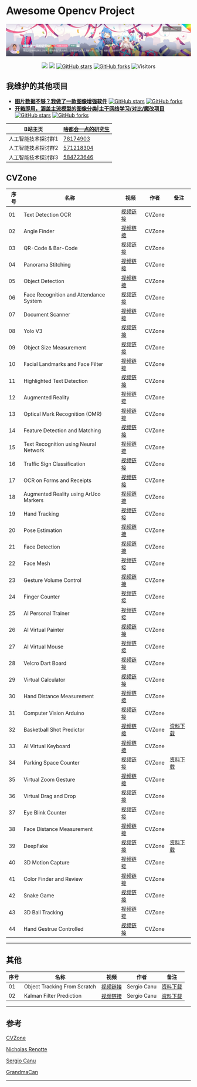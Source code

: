 Awesome Opencv Project
===========================

<div align="center">

[![BILIBILI](https://raw.githubusercontent.com/Fafa-DL/readme-data/main/Bilibili.png)](https://space.bilibili.com/46880349)

![](https://img.shields.io/badge/Bilibili-%E5%95%A5%E9%83%BD%E4%BC%9A%E4%B8%80%E7%82%B9%E7%9A%84%E7%A0%94%E7%A9%B6%E7%94%9F-green)
![](https://img.shields.io/badge/%E5%85%AC%E4%BC%97%E5%8F%B7-%E5%95%A5%E9%83%BD%E4%BC%9A%E4%B8%80%E7%82%B9%E7%9A%84%E7%A0%94%E7%A9%B6%E7%94%9F-brightgreen)
[![GitHub stars](https://img.shields.io/github/stars/Fafa-DL/Opencv-project)](https://github.com/Fafa-DL/Opencv-project)
[![GitHub forks](https://img.shields.io/github/forks/Fafa-DL/Opencv-project)](https://github.com/Fafa-DL/Opencv-project)
![Visitors](https://visitor-badge.glitch.me/badge?page_id=Fafa-DL.Opencv-project&right_color=yellow)

</div>


## 我维护的其他项目
- [**图片数据不够？我做了一款图像增强软件**](https://github.com/Fafa-DL/Image-Augmentation)
[![GitHub stars](https://img.shields.io/github/stars/Fafa-DL/Image-Augmentation)](https://github.com/Fafa-DL/Image-Augmentation)
[![GitHub forks](https://img.shields.io/github/forks/Fafa-DL/Image-Augmentation)](https://github.com/Fafa-DL/Image-Augmentation)
- [**开箱即用，涵盖主流模型的图像分类|主干网络学习/对比/魔改项目**](https://github.com/Fafa-DL/Awesome-Backbones)
[![GitHub stars](https://img.shields.io/github/stars/Fafa-DL/Awesome-Backbones)](https://github.com/Fafa-DL/Awesome-Backbones)
[![GitHub forks](https://img.shields.io/github/forks/Fafa-DL/Awesome-Backbones)](https://github.com/Fafa-DL/Awesome-Backbones)
	
|B站主页|[啥都会一点的研究生](https://space.bilibili.com/46880349)|
|---|---|
|人工智能技术探讨群1|[78174903](https://jq.qq.com/?_wv=1027&k=lY5KVICA)|
|人工智能技术探讨群2|[571218304](https://jq.qq.com/?_wv=1027&k=ZCDCT3xV)|
|人工智能技术探讨群3|[584723646](https://jq.qq.com/?_wv=1027&k=bakez5Yz)|


## CVZone

|序号|名称|视频|作者|备注|
|---|---|---|---|---|
|01|Text Detection OCR|[视频链接](https://www.bilibili.com/video/BV18B4y1c7r4)|CVZone| |
|02|Angle Finder|[视频链接](https://www.bilibili.com/video/BV18B4y1c7r4?p=2)|CVZone| |
|03|QR-Code & Bar-Code|[视频链接](https://www.bilibili.com/video/BV18B4y1c7r4?p=5)|CVZone| |
|04|Panorama Stitching|[视频链接](https://www.bilibili.com/video/BV18B4y1c7r4?p=6)|CVZone| |
|05|Object Detection|[视频链接](https://www.bilibili.com/video/BV18B4y1c7r4?p=7)|CVZone| |
|06|Face Recognition and Attendance System|[视频链接](https://www.bilibili.com/video/BV18B4y1c7r4?p=9)|CVZone| |
|07|Document Scanner|[视频链接](https://www.bilibili.com/video/BV18B4y1c7r4?p=10)|CVZone| |
|08|Yolo V3|[视频链接](https://www.bilibili.com/video/BV18B4y1c7r4?p=11)|CVZone| |
|09|Object Size Measurement|[视频链接](https://www.bilibili.com/video/BV18B4y1c7r4?p=15)|CVZone| |
|10|Facial Landmarks and Face Filter|[视频链接](https://www.bilibili.com/video/BV18B4y1c7r4?p=16)|CVZone| |
|11|Highlighted Text Detection|[视频链接](https://www.bilibili.com/video/BV18B4y1c7r4?p=17)|CVZone| |
|12|Augmented Reality|[视频链接](https://www.bilibili.com/video/BV18B4y1c7r4?p=18)|CVZone| |
|13|Optical Mark Recognition (OMR)|[视频链接](https://www.bilibili.com/video/BV18B4y1c7r4?p=21)|CVZone| |
|14|Feature Detection and Matching|[视频链接](https://www.bilibili.com/video/BV18B4y1c7r4?p=22)|CVZone| |
|15|Text Recognition using Neural Network|[视频链接](https://www.bilibili.com/video/BV18B4y1c7r4?p=23)|CVZone| |
|16|Traffic Sign Classification|[视频链接](https://www.bilibili.com/video/BV18B4y1c7r4?p=24)|CVZone| |
|17|OCR on Forms and Receipts|[视频链接](https://www.bilibili.com/video/BV18B4y1c7r4?p=25)|CVZone| |
|18|Augmented Reality using ArUco Markers|[视频链接](https://www.bilibili.com/video/BV18B4y1c7r4?p=27)|CVZone| |
|19|Hand Tracking|[视频链接](https://www.bilibili.com/video/BV18B4y1c7r4?p=28)|CVZone| |
|20|Pose Estimation|[视频链接](https://www.bilibili.com/video/BV18B4y1c7r4?p=29)|CVZone| |
|21|Face Detection|[视频链接](https://www.bilibili.com/video/BV18B4y1c7r4?p=30)|CVZone| |
|22|Face Mesh|[视频链接](https://www.bilibili.com/video/BV18B4y1c7r4?p=31)|CVZone| |
|23|Gesture Volume Control|[视频链接](https://www.bilibili.com/video/BV18B4y1c7r4?p=32)|CVZone| |
|24|Finger Counter|[视频链接](https://www.bilibili.com/video/BV18B4y1c7r4?p=33)|CVZone| |
|25|AI Personal Trainer|[视频链接](https://www.bilibili.com/video/BV18B4y1c7r4?p=34)|CVZone| |
|26|AI Virtual Painter|[视频链接](https://www.bilibili.com/video/BV18B4y1c7r4?p=35)|CVZone| |
|27|AI Virtual Mouse|[视频链接](https://www.bilibili.com/video/BV18B4y1c7r4?p=36)|CVZone| |
|28|Velcro Dart Board|[视频链接](https://www.bilibili.com/video/BV18B4y1c7r4?p=37)|CVZone| |
|29|Virtual Calculator|[视频链接](https://www.bilibili.com/video/BV18B4y1c7r4?p=38)|CVZone| |
|30|Hand Distance Measurement|[视频链接](https://www.bilibili.com/video/BV18B4y1c7r4?p=39)|CVZone| |
|31|Computer Vision Arduino|[视频链接](https://www.bilibili.com/video/BV1qL411j74K/)|CVZone| |
|32|Basketball Shot Predictor|[视频链接](https://www.bilibili.com/video/BV18B4y1c7r4?p=40)|CVZone|[资料下载](https://usercontent.one/wp/www.computervision.zone/wp-content/uploads/2021/12/Files.zip?media=1632743877)|
|33|AI Virtual Keyboard|[视频链接](https://www.bilibili.com/video/BV18B4y1c7r4?p=41)|CVZone| |
|34|Parking Space Counter|[视频链接](https://www.bilibili.com/video/BV18B4y1c7r4?p=42)|CVZone|[资料下载](https://usercontent.one/wp/www.computervision.zone/wp-content/uploads/2021/12/CarParkProject.zip?media=1632743877)|
|35|Virtual Zoom Gesture|[视频链接](https://www.bilibili.com/video/BV18B4y1c7r4?p=43)|CVZone| |
|36|Virtual Drag and Drop|[视频链接](https://www.bilibili.com/video/BV18B4y1c7r4?p=44)|CVZone| |
|37|Eye Blink Counter|[视频链接](https://www.bilibili.com/video/BV18B4y1c7r4?p=45)|CVZone| |
|38|Face Distance Measurement|[视频链接](https://www.bilibili.com/video/BV18B4y1c7r4?p=46)|CVZone| |
|39|DeepFake|[视频链接](https://www.bilibili.com/video/BV18B4y1c7r4?p=47)|CVZone|[资料下载](https://github.com/iperov/DeepFaceLab)|
|40|3D Motion Capture|[视频链接](https://www.bilibili.com/video/BV18B4y1c7r4?p=48)|CVZone| |
|41|Color Finder and Review|[视频链接](https://www.bilibili.com/video/BV18B4y1c7r4?p=49)|CVZone| |
|42|Snake Game|[视频链接](https://www.bilibili.com/video/BV18B4y1c7r4?p=50)|CVZone| |
|43|3D Ball Tracking|[视频链接](https://www.bilibili.com/video/BV18B4y1c7r4?p=51)|CVZone| |
|44|Hand Gestrue  Controlled|[视频链接](https://www.bilibili.com/video/BV18B4y1c7r4?p=52)|CVZone| |
--------------------

## 其他

|序号|名称|视频|作者|备注|
|---|---|---|---|---|
|01|Object Tracking From Scratch|[视频链接](https://www.bilibili.com/video/BV1kL4y1J74g)|Sergio Canu|[资料下载](https://pysource.com/wp-content/uploads/2021/10/Object-tracking-from-scratch-source_code.zip)|
|02|Kalman Filter Prediction|[视频链接](https://www.bilibili.com/video/BV1dQ4y1m7ZC/)|Sergio Canu|[资料下载](https://pysource.com/wp-content/uploads/2021/10/Pysource-Kalman-filter.zip)|
--------------------

## 参考

[CVZone](https://computervision.zone/)

[Nicholas Renotte](https://www.youtube.com/c/NicholasRenotte)

[Sergio Canu](https://pysource.com/)

[GrandmaCan](https://www.youtube.com/channel/UCrZOiJyMbXpZ8T5snCIJaLA)

--------------------